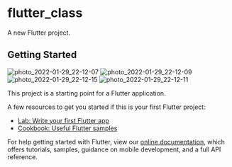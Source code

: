 # flutter_class

A new Flutter project.

## Getting Started

 ![photo_2022-01-29_22-12-07](https://user-images.githubusercontent.com/68488154/151668651-690911ea-e2fa-4777-8ef4-38333c54de19.jpg)
![photo_2022-01-29_22-12-09](https://user-images.githubusercontent.com/68488154/151668659-64dd4dcc-46f5-4b5d-ab03-cf7c485602d9.jpg)
![photo_2022-01-29_22-12-15](https://user-images.githubusercontent.com/68488154/151668661-3cc0dfe8-c8ee-474e-9f46-a8dc79c4fc87.jpg)
![photo_2022-01-29_22-12-11](https://user-images.githubusercontent.com/68488154/151668668-a2ac35b4-6e8b-49e5-a5f5-5d22d681d6e8.jpg)


This project is a starting point for a Flutter application.

A few resources to get you started if this is your first Flutter project:

- [Lab: Write your first Flutter app](https://flutter.dev/docs/get-started/codelab)
- [Cookbook: Useful Flutter samples](https://flutter.dev/docs/cookbook)

For help getting started with Flutter, view our
[online documentation](https://flutter.dev/docs), which offers tutorials,
samples, guidance on mobile development, and a full API reference.
